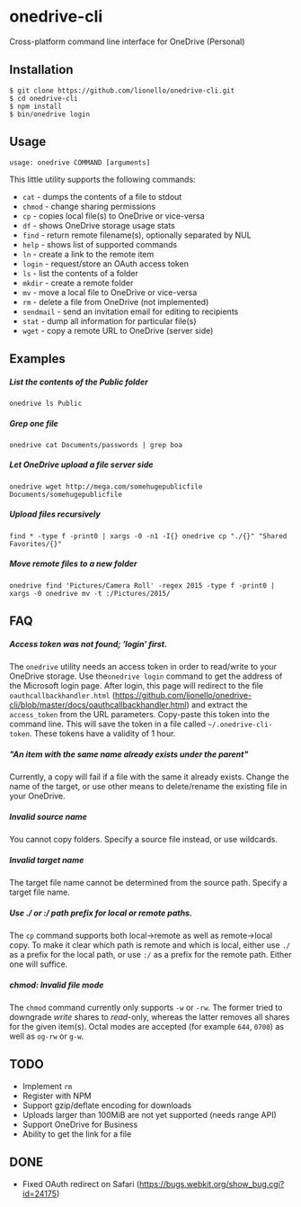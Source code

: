 # onedrive-cli
Cross-platform command line interface for OneDrive (Personal)

## Installation
```
$ git clone https://github.com/lionello/onedrive-cli.git
$ cd onedrive-cli
$ npm install
$ bin/onedrive login
```
## Usage
`usage: onedrive COMMAND [arguments]`

This little utility supports the following commands:
* `cat` - dumps the contents of a file to stdout
* `chmod` - change sharing permissions
* `cp` - copies local file(s) to OneDrive or vice-versa
* `df` - shows OneDrive storage usage stats
* `find` - return remote filename(s), optionally separated by NUL
* `help` - shows list of supported commands
* `ln` - create a link to the remote item
* `login` - request/store an OAuth access token
* `ls` - list the contents of a folder
* `mkdir` - create a remote folder
* `mv` - move a local file to OneDrive or vice-versa
* `rm` - delete a file from OneDrive (not implemented)
* `sendmail` - send an invitation email for editing to recipients
* `stat` - dump all information for particular file(s)
* `wget` - copy a remote URL to OneDrive (server side)

## Examples
##### List the contents of the Public folder
`onedrive ls Public`

##### Grep one file
`onedrive cat Documents/passwords | grep boa`

##### Let OneDrive upload a file server side
`onedrive wget http://mega.com/somehugepublicfile Documents/somehugepublicfile`

##### Upload files recursively
`find * -type f -print0 | xargs -0 -n1 -I{} onedrive cp "./{}" "Shared Favorites/{}"`

##### Move remote files to a new folder
`onedrive find 'Pictures/Camera Roll' -regex 2015 -type f -print0 | xargs -0 onedrive mv -t :/Pictures/2015/`

## FAQ
##### Access token was not found; 'login' first.
The `onedrive` utility needs an access token in order to read/write to your OneDrive storage.
Use the`onedrive login` command to get the address of the Microsoft login page. After login,
this page will redirect to the file `oauthcallbackhandler.html` (https://github.com/lionello/onedrive-cli/blob/master/docs/oauthcallbackhandler.html)
and extract the `access_token` from the URL parameters. Copy-paste this token into the command line.
This will save the token in a file called `~/.onedrive-cli-token`. These tokens have a validity of 1 hour.

##### "An item with the same name already exists under the parent"
Currently, a copy will fail if a file with the same it already exists.
Change the name of the target, or use other means to delete/rename the existing file in your OneDrive.

##### Invalid source name
You cannot copy folders. Specify a source file instead, or use wildcards.

##### Invalid target name
The target file name cannot be determined from the source path. Specify a target file name.

##### Use ./ or :/ path prefix for local or remote paths.
The `cp` command supports both local->remote as well as remote->local copy.
To make it clear which path is remote and which is local, either use `./` as a prefix for
the local path, or use `:/` as a prefix for the remote path. Either one will suffice.

##### chmod: Invalid file mode
The `chmod` command currently only supports `-w` or `-rw`. The former tried to downgrade *write*
shares to *read*-only, whereas the latter removes all shares for the given item(s). Octal modes are accepted (for example `644`, `0700`) as well as `og-rw` or `g-w`.

## TODO
* Implement `rm`
* Register with NPM
* Support gzip/deflate encoding for downloads
* Uploads larger than 100MiB are not yet supported (needs range API)
* Support OneDrive for Business
* Ability to get the link for a file

## DONE
* Fixed OAuth redirect on Safari (https://bugs.webkit.org/show_bug.cgi?id=24175)
